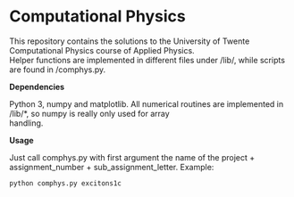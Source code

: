 # Computational Physics

This repository contains the solutions to the University of Twente Computational Physics course of Applied Physics. \
Helper functions are implemented in different files under /lib/, while scripts are found in /comphys.py.

**Dependencies**

Python 3, numpy and matplotlib. All numerical routines are implemented in /lib/*, so numpy is really only used for array\
handling.

**Usage**

Just call comphys.py with first argument the name of the project + assignment_number + sub_assignment_letter. Example:

`python comphys.py excitons1c`